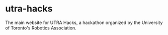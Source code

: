 # utra-hacks
The main website for UTRA Hacks, a hackathon organized by the University of Toronto's Robotics Association.
